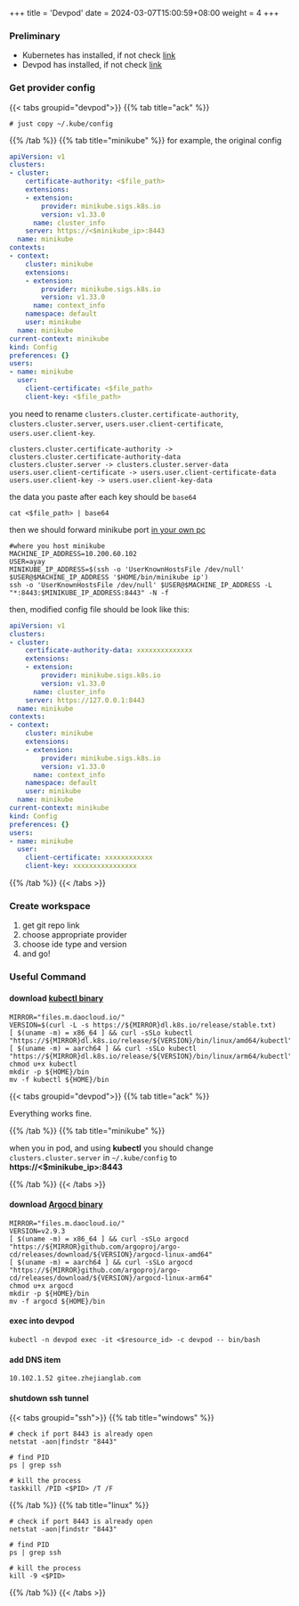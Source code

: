 +++
title = 'Devpod'
date = 2024-03-07T15:00:59+08:00
weight = 4
+++

### Preliminary
- Kubernetes has installed, if not check [link](kubernetes/command/install/index.html)
- Devpod has installed, if not check [link](https://devpod.sh/)


### Get provider config
{{< tabs groupid="devpod">}}
{{% tab title="ack" %}}
```text
# just copy ~/.kube/config
```
{{% /tab %}}
{{% tab title="minikube" %}}
for example, the original config
```yaml
apiVersion: v1
clusters:
- cluster:
    certificate-authority: <$file_path>
    extensions:
    - extension:
        provider: minikube.sigs.k8s.io
        version: v1.33.0
      name: cluster_info
    server: https://<$minikube_ip>:8443
  name: minikube
contexts:
- context:
    cluster: minikube
    extensions:
    - extension:
        provider: minikube.sigs.k8s.io
        version: v1.33.0
      name: context_info
    namespace: default
    user: minikube
  name: minikube
current-context: minikube
kind: Config
preferences: {}
users:
- name: minikube
  user:
    client-certificate: <$file_path>
    client-key: <$file_path>
```

you need to rename `clusters.cluster.certificate-authority`, `clusters.cluster.server`, `users.user.client-certificate`, `users.user.client-key`.

```text
clusters.cluster.certificate-authority -> clusters.cluster.certificate-authority-data
clusters.cluster.server -> clusters.cluster.server-data
users.user.client-certificate -> users.user.client-certificate-data
users.user.client-key -> users.user.client-key-data
```

the data you paste after each key should be `base64`

```shell
cat <$file_path> | base64
```

then we should forward minikube port [in your own pc]()
```shell
#where you host minikube
MACHINE_IP_ADDRESS=10.200.60.102
USER=ayay
MINIKUBE_IP_ADDRESS=$(ssh -o 'UserKnownHostsFile /dev/null' $USER@$MACHINE_IP_ADDRESS '$HOME/bin/minikube ip')
ssh -o 'UserKnownHostsFile /dev/null' $USER@$MACHINE_IP_ADDRESS -L "*:8443:$MINIKUBE_IP_ADDRESS:8443" -N -f
```

then, modified config file should be look like this:
```yaml
apiVersion: v1
clusters:
- cluster:
    certificate-authority-data: xxxxxxxxxxxxxx
    extensions:
    - extension:
        provider: minikube.sigs.k8s.io
        version: v1.33.0
      name: cluster_info
    server: https://127.0.0.1:8443 
  name: minikube
contexts:
- context:
    cluster: minikube
    extensions:
    - extension:
        provider: minikube.sigs.k8s.io
        version: v1.33.0
      name: context_info
    namespace: default
    user: minikube
  name: minikube
current-context: minikube
kind: Config
preferences: {}
users:
- name: minikube
  user:
    client-certificate: xxxxxxxxxxxx
    client-key: xxxxxxxxxxxxxxxx

```

{{% /tab %}}
{{< /tabs >}}

### Create workspace
1. get git repo link
2. choose appropriate provider
3. choose ide type and version
4. and go!

### Useful Command
#### download [kubectl binary](kubernetes/command/install/index.html)
```shell
MIRROR="files.m.daocloud.io/"
VERSION=$(curl -L -s https://${MIRROR}dl.k8s.io/release/stable.txt)
[ $(uname -m) = x86_64 ] && curl -sSLo kubectl "https://${MIRROR}dl.k8s.io/release/${VERSION}/bin/linux/amd64/kubectl"
[ $(uname -m) = aarch64 ] && curl -sSLo kubectl "https://${MIRROR}dl.k8s.io/release/${VERSION}/bin/linux/arm64/kubectl"
chmod u+x kubectl
mkdir -p ${HOME}/bin
mv -f kubectl ${HOME}/bin
```
{{< tabs groupid="devpod">}}
{{% tab title="ack" %}}

Everything works fine.

{{% /tab %}}
{{% tab title="minikube" %}}

when you in pod, and using **kubectl** you should change `clusters.cluster.server` in `~/.kube/config` to **https://<$minikube_ip>:8443**

{{% /tab %}}
{{< /tabs >}}




#### download [Argocd binary]()
```shell
MIRROR="files.m.daocloud.io/"
VERSION=v2.9.3
[ $(uname -m) = x86_64 ] && curl -sSLo argocd "https://${MIRROR}github.com/argoproj/argo-cd/releases/download/${VERSION}/argocd-linux-amd64"
[ $(uname -m) = aarch64 ] && curl -sSLo argocd "https://${MIRROR}github.com/argoproj/argo-cd/releases/download/${VERSION}/argocd-linux-arm64"
chmod u+x argocd
mkdir -p ${HOME}/bin
mv -f argocd ${HOME}/bin
```

#### exec into devpod
```shell
kubectl -n devpod exec -it <$resource_id> -c devpod -- bin/bash
```

#### add DNS item
```text
10.102.1.52 gitee.zhejianglab.com
```

#### shutdown ssh tunnel
{{< tabs groupid="ssh">}}
{{% tab title="windows" %}}
```shell
# check if port 8443 is already open
netstat -aon|findstr "8443"

# find PID
ps | grep ssh

# kill the process
taskkill /PID <$PID> /T /F
```
{{% /tab %}}
{{% tab title="linux" %}}
```shell
# check if port 8443 is already open
netstat -aon|findstr "8443"

# find PID
ps | grep ssh

# kill the process
kill -9 <$PID>
```
{{% /tab %}}
{{< /tabs >}}
